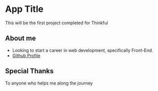 # App Title

This will be the first project completed for Thinkful

## About me

* Looking to start a career in web development, specifically Front-End. 
* [Github Profile](https://github.com/ccNatang)

## Special Thanks

To anyone who helps me along the journey
